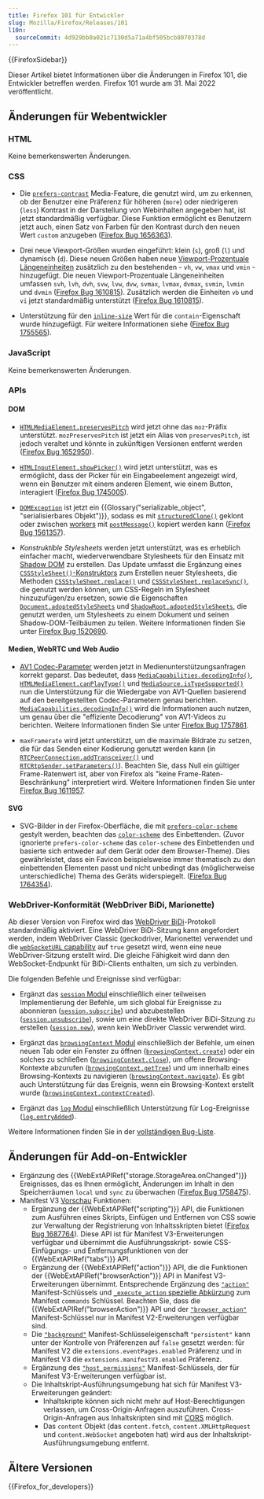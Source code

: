 ```yaml
---
title: Firefox 101 für Entwickler
slug: Mozilla/Firefox/Releases/101
l10n:
  sourceCommit: 4d929bb0a021c7130d5a71a4bf505bcb8070378d
---
```


{{FirefoxSidebar}}

Dieser Artikel bietet Informationen über die Änderungen in Firefox 101, die Entwickler betreffen werden. Firefox 101 wurde am 31. Mai 2022 veröffentlicht.

## Änderungen für Webentwickler

### HTML

Keine bemerkenswerten Änderungen.

### CSS

- Die [`prefers-contrast`](/de/docs/Web/CSS/@media/prefers-contrast) Media-Feature, die genutzt wird, um zu erkennen, ob der Benutzer eine Präferenz für höheren (`more`) oder niedrigeren (`less`) Kontrast in der Darstellung von Webinhalten angegeben hat, ist jetzt standardmäßig verfügbar. Diese Funktion ermöglicht es Benutzern jetzt auch, einen Satz von Farben für den Kontrast durch den neuen Wert `custom` anzugeben ([Firefox Bug 1656363](https://bugzil.la/1656363)).

- Drei neue Viewport-Größen wurden eingeführt: klein (`s`), groß (`l`) und dynamisch (`d`). Diese neuen Größen haben neue [Viewport-Prozentuale Längeneinheiten](/de/docs/Web/CSS/length) zusätzlich zu den bestehenden - `vh`, `vw`, `vmax` und `vmin` - hinzugefügt. Die neuen Viewport-Prozentuale Längeneinheiten umfassen `svh`, `lvh`, `dvh`, `svw`, `lvw`, `dvw`, `svmax`, `lvmax`, `dvmax`, `svmin`, `lvmin` und `dvmin` ([Firefox Bug 1610815](https://bugzil.la/1610815)). Zusätzlich werden die Einheiten `vb` und `vi` jetzt standardmäßig unterstützt ([Firefox Bug 1610815](https://bugzil.la/1610815)).

- Unterstützung für den [`inline-size`](/de/docs/Web/CSS/contain#inline-size) Wert für die `contain`-Eigenschaft wurde hinzugefügt. Für weitere Informationen siehe ([Firefox Bug 1755565](https://bugzil.la/1755565)).

### JavaScript

Keine bemerkenswerten Änderungen.

### APIs

#### DOM

- [`HTMLMediaElement.preservesPitch`](/de/docs/Web/API/HTMLMediaElement/preservesPitch) wird jetzt ohne das `moz`-Präfix unterstützt. `mozPreservesPitch` ist jetzt ein Alias von `preservesPitch`, ist jedoch veraltet und könnte in zukünftigen Versionen entfernt werden ([Firefox Bug 1652950](https://bugzil.la/1652950)).

- [`HTMLInputElement.showPicker()`](/de/docs/Web/API/HTMLInputElement/showPicker) wird jetzt unterstützt, was es ermöglicht, dass der Picker für ein Eingabeelement angezeigt wird, wenn ein Benutzer mit einem anderen Element, wie einem Button, interagiert ([Firefox Bug 1745005](https://bugzil.la/1745005)).

- [`DOMException`](/de/docs/Web/API/DOMException) ist jetzt ein {{Glossary("serializable_object", "serialisierbares Objekt")}}, sodass es mit [`structuredClone()`](/de/docs/Web/API/Window/structuredClone) geklont oder zwischen [workers](/de/docs/Web/API/Worker) mit [`postMessage()`](/de/docs/Web/API/Worker/postMessage) kopiert werden kann ([Firefox Bug 1561357](https://bugzil.la/1561357)).

- _Konstruktible Stylesheets_ werden jetzt unterstützt, was es erheblich einfacher macht, wiederverwendbare Stylesheets für den Einsatz mit [Shadow DOM](/de/docs/Web/API/Web_components/Using_shadow_DOM) zu erstellen. Das Update umfasst die Ergänzung eines [`CSSStyleSheet()`-Konstruktors](/de/docs/Web/API/CSSStyleSheet/CSSStyleSheet) zum Erstellen neuer Stylesheets, die Methoden [`CSSStyleSheet.replace()`](/de/docs/Web/API/CSSStyleSheet/replace) und [`CSSStyleSheet.replaceSync()`](/de/docs/Web/API/CSSStyleSheet/replaceSync), die genutzt werden können, um CSS-Regeln im Stylesheet hinzuzufügen/zu ersetzen, sowie die Eigenschaften [`Document.adoptedStyleSheets`](/de/docs/Web/API/Document/adoptedStyleSheets) und [`ShadowRoot.adoptedStyleSheets`](/de/docs/Web/API/ShadowRoot/adoptedStyleSheets), die genutzt werden, um Stylesheets zu einem Dokument und seinen Shadow-DOM-Teilbäumen zu teilen. Weitere Informationen finden Sie unter [Firefox Bug 1520690](https://bugzil.la/1520690).

#### Medien, WebRTC und Web Audio

- [AV1 Codec-Parameter](/de/docs/Web/Media/Guides/Formats/codecs_parameter#av1) werden jetzt in Medienunterstützungsanfragen korrekt geparst. Das bedeutet, dass [`MediaCapabilities.decodingInfo()`](/de/docs/Web/API/MediaCapabilities/decodingInfo), [`HTMLMediaElement.canPlayType()`](/de/docs/Web/API/HTMLMediaElement/canPlayType) und [`MediaSource.isTypeSupported()`](/de/docs/Web/API/MediaSource/isTypeSupported_static) nun die Unterstützung für die Wiedergabe von AV1-Quellen basierend auf den bereitgestellten Codec-Parametern genau berichten. [`MediaCapabilities.decodingInfo()`](/de/docs/Web/API/MediaCapabilities/decodingInfo) wird die Informationen auch nutzen, um genau über die "effiziente Decodierung" von AV1-Videos zu berichten. Weitere Informationen finden Sie unter [Firefox Bug 1757861](https://bugzil.la/1757861).

- `maxFramerate` wird jetzt unterstützt, um die maximale Bildrate zu setzen, die für das Senden einer Kodierung genutzt werden kann (in [`RTCPeerConnection.addTransceiver()`](/de/docs/Web/API/RTCPeerConnection/addTransceiver) und [`RTCRtpSender.setParameters()`](/de/docs/Web/API/RTCRtpSender/setParameters)). Beachten Sie, dass Null ein gültiger Frame-Ratenwert ist, aber von Firefox als "keine Frame-Raten-Beschränkung" interpretiert wird. Weitere Informationen finden Sie unter [Firefox Bug 1611957](https://bugzil.la/1611957).

#### SVG

- SVG-Bilder in der Firefox-Oberfläche, die mit [`prefers-color-scheme`](/de/docs/Web/CSS/@media/prefers-color-scheme) gestylt werden, beachten das [`color-scheme`](/de/docs/Web/CSS/color-scheme) des Einbettenden. (Zuvor ignorierte `prefers-color-scheme` das `color-scheme` des Einbettenden und basierte sich entweder auf dem Gerät oder dem Browser-Theme). Dies gewährleistet, dass ein Favicon beispielsweise immer thematisch zu den einbettenden Elementen passt und nicht unbedingt das (möglicherweise unterschiedliche) Thema des Geräts widerspiegelt. ([Firefox Bug 1764354](https://bugzil.la/1764354)).

### WebDriver-Konformität (WebDriver BiDi, Marionette)

Ab dieser Version von Firefox wird das [WebDriver BiDi](https://wiki.mozilla.org/WebDriver/RemoteProtocol/WebDriver_BiDi)-Protokoll standardmäßig aktiviert. Eine WebDriver BiDi-Sitzung kann angefordert werden, indem WebDriver Classic (geckodriver, Marionette) verwendet und die [`webSocketURL` capability](/de/docs/Web/WebDriver/Reference/Capabilities/webSocketUrl) auf `true` gesetzt wird, wenn eine neue WebDriver-Sitzung erstellt wird. Die gleiche Fähigkeit wird dann den WebSocket-Endpunkt für BiDi-Clients enthalten, um sich zu verbinden.

Die folgenden Befehle und Ereignisse sind verfügbar:

- Ergänzt das [`session` Modul](https://w3c.github.io/webdriver-bidi/#module-session) einschließlich einer teilweisen Implementierung der Befehle, um sich global für Ereignisse zu abonnieren ([`session.subscribe`](https://w3c.github.io/webdriver-bidi/#command-session-subscribe)) und abzubestellen ([`session.unsubscribe`](https://w3c.github.io/webdriver-bidi/#command-session-unsubscribe)), sowie um eine direkte WebDriver BiDi-Sitzung zu erstellen ([`session.new`](https://w3c.github.io/webdriver-bidi/#command-session-new)), wenn kein WebDriver Classic verwendet wird.

- Ergänzt das [`browsingContext` Modul](https://w3c.github.io/webdriver-bidi/#module-browsingContext) einschließlich der Befehle, um einen neuen Tab oder ein Fenster zu öffnen ([`browsingContext.create`](https://w3c.github.io/webdriver-bidi/#command-browsingContext-create)) oder ein solches zu schließen ([`browsingContext.close`](https://w3c.github.io/webdriver-bidi/#command-browsingContext-close)), um offene Browsing-Kontexte abzurufen ([`browsingContext.getTree`](https://w3c.github.io/webdriver-bidi/#command-browsingContext-getTree)) und um innerhalb eines Browsing-Kontexts zu navigieren ([`browsingContext.navigate`](https://w3c.github.io/webdriver-bidi/#command-browsingContext-navigate)). Es gibt auch Unterstützung für das Ereignis, wenn ein Browsing-Kontext erstellt wurde ([`browsingContext.contextCreated`](https://w3c.github.io/webdriver-bidi/#event-browsingContext-contextCreated)).

- Ergänzt das [`log` Modul](https://w3c.github.io/webdriver-bidi/#module-log) einschließlich Unterstützung für Log-Ereignisse ([`log.entryAdded`](https://w3c.github.io/webdriver-bidi/#event-log-entryAdded)).

Weitere Informationen finden Sie in der [vollständigen Bug-Liste](https://bugzilla.mozilla.org/buglist.cgi?component=Agent&component=Marionette&component=WebDriver%20BiDi&v1=fixed&query_format=advanced&f1=cf_status_firefox101&o1=equals&product=Remote%20Protocol&product=Testing&j_top=OR&list_id=16095473&resolution=FIXED).

## Änderungen für Add-on-Entwickler

- Ergänzung des {{WebExtAPIRef("storage.StorageArea.onChanged")}} Ereignisses, das es Ihnen ermöglicht, Änderungen im Inhalt in den Speicherräumen `local` und `sync` zu überwachen ([Firefox Bug 1758475](https://bugzil.la/1758475)).
- Manifest V3 [Vorschau](https://blog.mozilla.org/addons/2022/06/08/manifest-v3-firefox-developer-preview-how-to-get-involved/) Funktionen:
  - Ergänzung der {{WebExtAPIRef("scripting")}} API, die Funktionen zum Ausführen eines Skripts, Einfügen und Entfernen von CSS sowie zur Verwaltung der Registrierung von Inhaltsskripten bietet ([Firefox Bug 1687764](https://bugzil.la/1687764)). Diese API ist für Manifest V3-Erweiterungen verfügbar und übernimmt die Ausführungsskript- sowie CSS-Einfügungs- und Entfernungsfunktionen von der {{WebExtAPIRef("tabs")}} API.
  - Ergänzung der {{WebExtAPIRef("action")}} API, die die Funktionen der {{WebExtAPIRef("browserAction")}} API in Manifest V3-Erweiterungen übernimmt. Entsprechende Ergänzung des [`"action"`](/de/docs/Mozilla/Add-ons/WebExtensions/manifest.json/action) Manifest-Schlüssels und [`_execute_action` spezielle Abkürzung](/de/docs/Mozilla/Add-ons/WebExtensions/manifest.json/commands#special_shortcuts) zum Manifest `commands` Schlüssel. Beachten Sie, dass die {{WebExtAPIRef("browserAction")}} API und der [`"browser_action"`](/de/docs/Mozilla/Add-ons/WebExtensions/manifest.json/browser_action) Manifest-Schlüssel nur in Manifest V2-Erweiterungen verfügbar sind.
  - Die [`"background"`](/de/docs/Mozilla/Add-ons/WebExtensions/manifest.json/background) Manifest-Schlüsseleigenschaft `"persistent"` kann unter der Kontrolle von Präferenzen auf `false` gesetzt werden: für Manifest V2 die <code>extensions.eventPages.enabled</code> Präferenz und in Manifest V3 die <code>extensions.manifestV3.enabled</code> Präferenz.
  - Ergänzung des [`"host_permissions"`](/de/docs/Mozilla/Add-ons/WebExtensions/manifest.json/host_permissions) Manifest-Schlüssels, der für Manifest V3-Erweiterungen verfügbar ist.
  - Die Inhaltskript-Ausführungsumgebung hat sich für Manifest V3-Erweiterungen geändert:
    - Inhaltskripte können sich nicht mehr auf Host-Berechtigungen verlassen, um Cross-Origin-Anfragen auszuführen. Cross-Origin-Anfragen aus Inhaltskripten sind mit [CORS](/de/docs/Web/HTTP/Guides/CORS) möglich.
    - Das `content` Objekt (das `content.fetch`, `content.XMLHttpRequest` und `content.WebSocket` angeboten hat) wird aus der Inhaltskript-Ausführungsumgebung entfernt.

## Ältere Versionen

{{Firefox_for_developers}}
